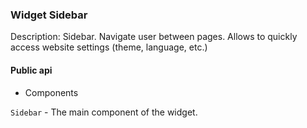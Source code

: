 ### Widget Sidebar

Description: Sidebar. Navigate user between pages. Allows to quickly access website settings (theme, language, etc.)       

#### Public api

- Components

`Sidebar` - The main component of the widget.
